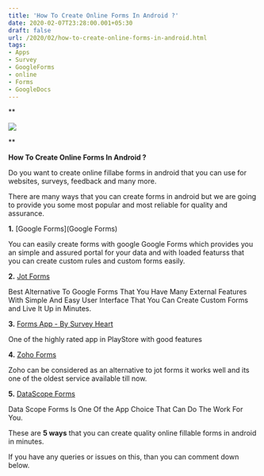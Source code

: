 ```yaml
---
title: 'How To Create Online Forms In Android ?'
date: 2020-02-07T23:28:00.001+05:30
draft: false
url: /2020/02/how-to-create-online-forms-in-android.html
tags: 
- Apps
- Survey
- GoogleForms
- online
- Forms
- GoogleDocs
---
```


**  

[![](https://lh3.googleusercontent.com/-9LlcYT3W-0M/Xj2lOIZYI6I/AAAAAAAABEs/dhdRE3Dr8ZY3bFezR0NsQJKn4hmpWqmPACLcBGAsYHQ/s1600/IMG_20200207_232351_686.jpg)](https://lh3.googleusercontent.com/-9LlcYT3W-0M/Xj2lOIZYI6I/AAAAAAAABEs/dhdRE3Dr8ZY3bFezR0NsQJKn4hmpWqmPACLcBGAsYHQ/s1600/IMG_20200207_232351_686.jpg)

**

**How To Create Online Forms In Android ?**

  

Do you want to create online fillabe forms in android that you can use for websites, surveys, feedback and many more.

  

There are many ways that you can create forms in android but we are going to provide you some most popular and most reliable for quality and assurance.

  

**1.** [Google Forms](Google Forms)

  

You can easily create forms with google Google Forms which provides you an simple and assured portal for your data and with loaded featurss that you can create custom rules and custom forms easily.

  

**2.** [Jot Forms](https://play.google.com/store/apps/details?id=com.jotform.v2)

  

Best Alternative To Google Forms That You Have Many External Features With Simple And Easy User Interface That You Can Create Custom Forms and Live It Up in Minutes.

  

**3.** [Forms App - By Survey Heart](https://play.google.com/store/apps/details?id=com.heartfull.forms)

  

One of the highly rated app in PlayStore with good features 

  

**4.** [Zoho Forms](https://play.google.com/store/apps/details?id=com.zoho.forms.a)

  

Zoho can be considered as an alternative to jot forms it works well and its one of the oldest service available till now.

  

**5.** [DataScope Forms](https://play.google.com/store/apps/details?id=com.datascope)

  

Data Scope Forms Is One Of the App Choice That Can Do The Work For You.

  

These are **5 ways** that you can create quality online fillable forms in android in minutes.

  

If you have any queries or issues on this, than you can comment down below.